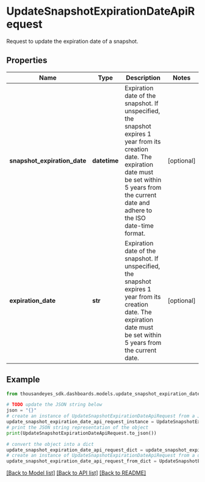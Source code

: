 # UpdateSnapshotExpirationDateApiRequest

Request to update the expiration date of a snapshot.

## Properties

Name | Type | Description | Notes
------------ | ------------- | ------------- | -------------
**snapshot_expiration_date** | **datetime** | Expiration date of the snapshot. If unspecified, the snapshot expires 1 year from its creation date. The expiration date must be set within 5 years from the current date and adhere to the ISO date-time format. | [optional] 
**expiration_date** | **str** | Expiration date of the snapshot. If unspecified, the snapshot expires 1 year from its creation date. The expiration date must be set within 5 years from the current date. | [optional] 

## Example

```python
from thousandeyes_sdk.dashboards.models.update_snapshot_expiration_date_api_request import UpdateSnapshotExpirationDateApiRequest

# TODO update the JSON string below
json = "{}"
# create an instance of UpdateSnapshotExpirationDateApiRequest from a JSON string
update_snapshot_expiration_date_api_request_instance = UpdateSnapshotExpirationDateApiRequest.from_json(json)
# print the JSON string representation of the object
print(UpdateSnapshotExpirationDateApiRequest.to_json())

# convert the object into a dict
update_snapshot_expiration_date_api_request_dict = update_snapshot_expiration_date_api_request_instance.to_dict()
# create an instance of UpdateSnapshotExpirationDateApiRequest from a dict
update_snapshot_expiration_date_api_request_from_dict = UpdateSnapshotExpirationDateApiRequest.from_dict(update_snapshot_expiration_date_api_request_dict)
```
[[Back to Model list]](../README.md#documentation-for-models) [[Back to API list]](../README.md#documentation-for-api-endpoints) [[Back to README]](../README.md)


